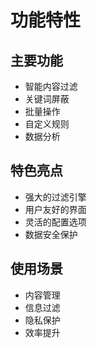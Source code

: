 # 功能特性

## 主要功能
- 智能内容过滤
- 关键词屏蔽
- 批量操作
- 自定义规则
- 数据分析

## 特色亮点
- 强大的过滤引擎
- 用户友好的界面
- 灵活的配置选项
- 数据安全保护

## 使用场景
- 内容管理
- 信息过滤
- 隐私保护
- 效率提升 